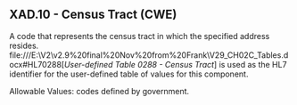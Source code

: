 ## XAD.10 - Census Tract (CWE)

A code that represents the census tract in which the specified address resides. file:///E:\V2\v2.9%20final%20Nov%20from%20Frank\V29_CH02C_Tables.docx#HL70288[_User-defined Table 0288 - Census Tract_] is used as the HL7 identifier for the user-defined table of values for this component.

Allowable Values: codes defined by government.
